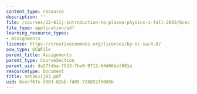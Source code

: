 ```yaml
---
content_type: resource
description: ''
file: /courses/22-611j-introduction-to-plasma-physics-i-fall-2003/6cecf67ed90382bbfd85728852f5085b_set3611j03.pdf
file_type: application/pdf
learning_resource_types:
- Assignments
license: https://creativecommons.org/licenses/by-nc-sa/4.0/
ocw_type: OCWFile
parent_title: Assignments
parent_type: CourseSection
parent_uid: da27fdba-7513-7be0-9712-64d66bbf801e
resourcetype: Document
title: set3611j03.pdf
uid: 6cecf67e-d903-82bb-fd85-728852f5085b
---
```

